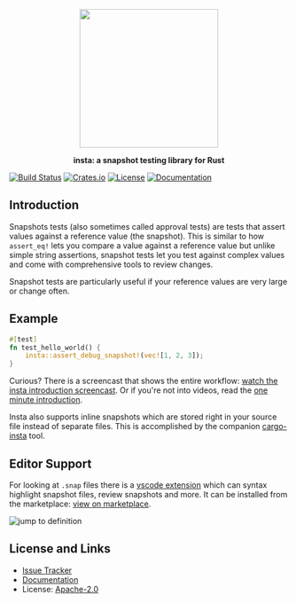 <div align="center">
 <img src="https://github.com/mitsuhiko/insta/blob/master/assets/logo.png?raw=true" width="250" height="250">
 <p><strong>insta: a snapshot testing library for Rust</strong></p>
</div>

[![Build Status](https://github.com/mitsuhiko/insta/workflows/Tests/badge.svg?branch=master)](https://github.com/mitsuhiko/insta/actions?query=workflow%3ATests)
[![Crates.io](https://img.shields.io/crates/d/insta.svg)](https://crates.io/crates/insta)
[![License](https://img.shields.io/github/license/mitsuhiko/insta)](https://github.com/mitsuhiko/insta/blob/master/LICENSE)
[![Documentation](https://docs.rs/insta/badge.svg)](https://docs.rs/insta)

## Introduction

Snapshots tests (also sometimes called approval tests) are tests that
assert values against a reference value (the snapshot). This is similar
to how `assert_eq!` lets you compare a value against a reference value but
unlike simple string assertions, snapshot tests let you test against complex
values and come with comprehensive tools to review changes.

Snapshot tests are particularly useful if your reference values are very
large or change often.

## Example

```rust
#[test]
fn test_hello_world() {
    insta::assert_debug_snapshot!(vec![1, 2, 3]);
}
```

Curious? There is a screencast that shows the entire workflow: [watch the insta
introduction screencast](https://www.youtube.com/watch?v=rCHrMqE4JOY&feature=youtu.be).
Or if you're not into videos, read the [one minute introduction](#introduction).

Insta also supports inline snapshots which are stored right in your source file
instead of separate files. This is accomplished by the companion
[cargo-insta](https://crates.io/crates/cargo-insta) tool.

## Editor Support

For looking at `.snap` files there is a [vscode extension](https://github.com/mitsuhiko/insta/tree/master/vscode-insta)
which can syntax highlight snapshot files, review snapshots and more.  It can be installed from the
marketplace: [view on marketplace](https://marketplace.visualstudio.com/items?itemName=mitsuhiko.insta).

![jump to definition](https://raw.githubusercontent.com/mitsuhiko/insta/master/vscode-insta/images/jump-to-definition.gif)

## License and Links

- [Issue Tracker](https://github.com/mitsuhiko/insta/issues)
- [Documentation](https://docs.rs/insta/)
- License: [Apache-2.0](https://github.com/mitsuhiko/insta/blob/master/LICENSE)
